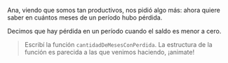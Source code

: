 Ana, viendo que somos tan productivos, nos pidió algo más: ahora quiere saber en cuántos meses de un período hubo pérdida.

Decimos que hay pérdida en un período cuando el saldo es menor a cero.

> Escribí la función `cantidadDeMesesConPerdida`. La estructura de la función es parecida a las que venimos haciendo, ¡animate!